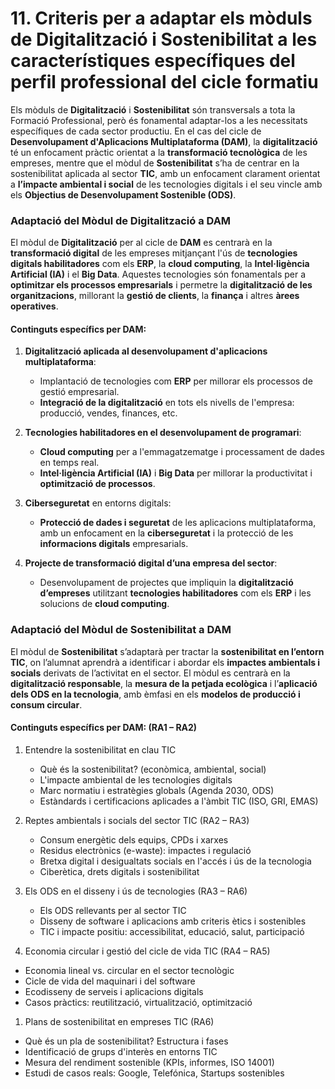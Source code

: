 # 11. Criteris per a adaptar els mòduls de Digitalització i Sostenibilitat a les característiques específiques del perfil professional del cicle formatiu 

Els mòduls de **Digitalització** i **Sostenibilitat** són transversals a tota la Formació Professional, però és fonamental adaptar-los a les necessitats específiques de cada sector productiu. En el cas del cicle de **Desenvolupament d'Aplicacions Multiplataforma (DAM)**, la **digitalització** té un enfocament pràctic orientat a la **transformació tecnològica** de les empreses, mentre que el mòdul de **Sostenibilitat** s’ha de centrar en la sostenibilitat aplicada al sector **TIC**, amb un enfocament clarament orientat a **l’impacte ambiental i social** de les tecnologies digitals i el seu vincle amb els **Objectius de Desenvolupament Sostenible (ODS)**.

### **Adaptació del Mòdul de Digitalització a DAM**

El mòdul de **Digitalització** per al cicle de **DAM** es centrarà en la **transformació digital** de les empreses mitjançant l'ús de **tecnologies digitals habilitadores** com els **ERP**, la **cloud computing**, la **Intel·ligència Artificial (IA)** i el **Big Data**. Aquestes tecnologies són fonamentals per a **optimitzar els processos empresarials** i permetre la **digitalització de les organitzacions**, millorant la **gestió de clients**, la **finança** i altres **àrees operatives**.

#### **Continguts específics per DAM:**

1. **Digitalització aplicada al desenvolupament d'aplicacions multiplataforma**:

   * Implantació de tecnologies com **ERP** per millorar els processos de gestió empresarial.
   * **Integració de la digitalització** en tots els nivells de l'empresa: producció, vendes, finances, etc.

2. **Tecnologies habilitadores en el desenvolupament de programari**:

   * **Cloud computing** per a l'emmagatzematge i processament de dades en temps real.
   * **Intel·ligència Artificial (IA)** i **Big Data** per millorar la productivitat i **optimització de processos**.

3. **Ciberseguretat** en entorns digitals:

   * **Protecció de dades i seguretat** de les aplicacions multiplataforma, amb un enfocament en la **ciberseguretat** i la protecció de les **informacions digitals** empresarials.

4. **Projecte de transformació digital d’una empresa del sector**:

   * Desenvolupament de projectes que impliquin la **digitalització d’empreses** utilitzant **tecnologies habilitadores** com els **ERP** i les solucions de **cloud computing**.


### **Adaptació del Mòdul de Sostenibilitat a DAM**

El mòdul de **Sostenibilitat** s’adaptarà per tractar la **sostenibilitat en l’entorn TIC**, on l’alumnat aprendrà a identificar i abordar els **impactes ambientals i socials** derivats de l’activitat en el sector. El mòdul es centrarà en la **digitalització responsable**, la **mesura de la petjada ecològica** i l’**aplicació dels ODS en la tecnologia**, amb èmfasi en els **modelos de producció i consum circular**. 

#### **Continguts específics per DAM:** (RA1 – RA2)

1. Entendre la sostenibilitat en clau TIC

   * Què és la sostenibilitat? (econòmica, ambiental, social)
   * L'impacte ambiental de les tecnologies digitals
   * Marc normatiu i estratègies globals (Agenda 2030, ODS)
   * Estàndards i certificacions aplicades a l'àmbit TIC (ISO, GRI, EMAS)

2. Reptes ambientals i socials del sector TIC (RA2 – RA3)

   * Consum energètic dels equips, CPDs i xarxes
   * Residus electrònics (e-waste): impactes i regulació
   * Bretxa digital i desigualtats socials en l'accés i ús de la tecnologia
   * Ciberètica, drets digitals i sostenibilitat
  
3. Els ODS en el disseny i ús de tecnologies (RA3 – RA6)

   * Els ODS rellevants per al sector TIC
   * Disseny de software i aplicacions amb criteris ètics i sostenibles
   * TIC i impacte positiu: accessibilitat, educació, salut, participació

4. Economia circular i gestió del cicle de vida TIC (RA4 – RA5)

* Economia lineal vs. circular en el sector tecnològic
* Cicle de vida del maquinari i del software
* Ecodisseny de serveis i aplicacions digitals
* Casos pràctics: reutilització, virtualització, optimització
  
1. Plans de sostenibilitat en empreses TIC (RA6)

* Què és un pla de sostenibilitat? Estructura i fases
* Identificació de grups d'interès en entorns TIC
* Mesura del rendiment sostenible (KPIs, informes, ISO 14001)
* Estudi de casos reals: Google, Telefónica, Startups sostenibles


